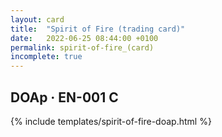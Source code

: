 ```yaml
---
layout: card
title:  "Spirit of Fire (trading card)"
date:   2022-06-25 08:44:00 +0100
permalink: spirit-of-fire_(card)
incomplete: true
---
```


## DOAp &middot; EN-001 C

{% include templates/spirit-of-fire-doap.html %}